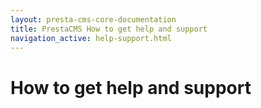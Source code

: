 ```yaml
---
layout: presta-cms-core-documentation
title: PrestaCMS How to get help and support
navigation_active: help-support.html
---
```


# How to get help and support